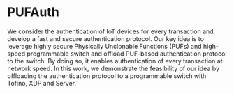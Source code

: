 # PUFAuth
We consider the authentication of IoT devices for every transaction and develop a fast and secure authentication protocol. Our key idea is to
leverage highly secure Physically Unclonable Functions (PUFs) and high-speed programmable switch and offload PUF-based authentication protocol to the switch. By doing so, it enables authentication of every transaction at network speed. In this work, we demonstrate the feasibility of our idea by offloading the authentication protocol to a programmable switch with Tofino, XDP and Server.
